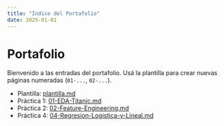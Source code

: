 ```yaml
---
title: "Índice del Portafolio"
date: 2025-01-01
---
```


# Portafolio

Bienvenido a las entradas del portafolio. Usá la plantilla para crear nuevas páginas numeradas
(`01-...`, `02-...`).

- Plantilla: [plantilla.md](plantilla.md)
- Práctica 1: [01-EDA-Titanic.md](Practica-1/01-EDA-Titanic.md)
- Práctica 2: [02-Feature-Engineering.md](Practica-2/02-Feature-Engineering.md)
- Práctica 4: [04-Regresion-Logistica-y-Lineal.md](Practica-4/04-Regresion-Logistica-y-Lineal.md)
